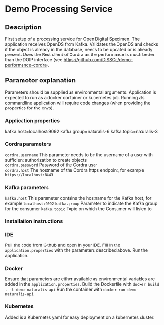 # Demo Processing Service

## Description
First setup of a processing service for Open Digital Specimen.
The application receives OpenDS from Kafka.
Validates the OpenDS and checks if the object is already in the database, needs to be updated or is already present.
Uses the Rest client of Cordra as the performance is much better than the DOIP interface (see https://github.com/DiSSCo/demo-performance-cordra).

## Parameter explanation
Parameters should be supplied as environmental arguments.
Application is expected to run as a docker container or kubernetes job.
Running als commandline application will require code changes (when providing the properties for the envs).

### Application properties
kafka.host=localhost:9092
kafka.group=naturalis-6
kafka.topic=naturalis-3

### Cordra parameters
`cordra.username` This parameter needs to be the username of a user with sufficient authorization to create objects   
`cordra.password` Password of the Cordra user  
`cordra.host` The hostname of the Cordra https endpoint, for example `https://localhost:8443`  

### Kafka parameters
`kafka.host` This parameter contains the hostname for the Kafka host, for example `localhost:9092`
`kafka.group` Parameter to indicate the Kafka group for the consumer
`kafka.topic` Topic on which the Consumer will listen to

### Installation instructions

### IDE
Pull the code from Github and open in your IDE.
Fill in the `application.properties` with the parameters described above.
Run the application.

### Docker
Ensure that parameters are either available as environmental variables are added in the `application.properties`.
Build the Dockerfile with `docker build . -t demo-naturalis-api`
Run the container with `docker run demo-naturalis-api`

### Kubernetes
Added is a Kubernetes yaml for easy deployment on a kubernetes cluster.
